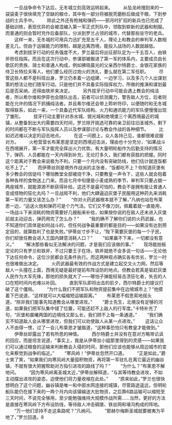 　　一旦战争命令下达后，无冬城立刻高效运转起来。
　　从坠龙岭搜刮来的一袋袋麦子很快填充了空缺的粮仓，其中有一部分将被脱壳磨粉后做成干粮，下到参战的士兵手中。
　　除此之外还有枪械和弹药——邪月时扩招的新兵也已完成了基础训练，表现优异的会被混编入第一军正式列队中，领取到崭新的武器和制服。而普通的则会暂时充作后备部队，分派到罗兰占领的城市，代替那些驻守的老兵。
　　这样一来，无冬城的可用兵力迅扩充至五千人，理论上和教会的审判军人数相差无几，但由于运输能力的限制，越是远离西境，能投入战场的人数就越低。
　　考虑到拔牙行动的任务强度不大，罗兰最后将出征部队定为一千五百人，由铁斧担任指挥。而且在这次行动中，参谋部被搬进了第一军的体系内，主要成员由长歌区的贵族、骑士和普通人构成，例如拂晓晨光的父亲西尔特爵士、金银花家族的侍卫长特拉夫等人，他们要么经历过炮火的洗礼，要么就在第二军任职。
　　尽管这些人都不是科班出身，罗兰仍本着一边组建、一边学习，以及多几个人出谋划策的想法让他们随军行动。只是他们并不具备实际指挥权力，所做的推演和谋划最后是否采纳，还得由铁斧来决定。
　　另外拔牙行动中可能会遇上教会的纯洁者，所以希尔维和伊菲也会随队出击，前者可以侦测魔力，警告敌人方位，后者则能在允许的情况下抓捕纯洁者。并且希尔维还会带上聆听符印，以便随时和无冬城取得联系，如此一来，一个具备近代军队结构、火力和通讯能力的军队便慢慢出现了雏形。
　　拔牙行动主要针对赤水城、银光城和绝境堡三个离西境最近的城镇，从整备到出大约需要四天时间，罗兰除开挑选可靠的亲卫前往旧圣城外，剩下的时间都在不断与军队指挥人员以及参谋部讨论与教会作战的各种细节。
　　比如迟迟难以决定的迎击地点。
　　在这一问题上，众人各持己见，谁都很难说服对方。
　　火枪营营长布莱恩是坚定的西境迎击派，理由也十分充分，“如果战斗在西境展开，第一军才能完全挥出火力优势。有大量明轮船作为后勤支持的情况下，弹药、人员都能在一天内得到补充，无论打多久，我们都有获胜的把握。同时这个距离对于教会来说极为不利，只要一个月内没有突破防线，他们估计就连饭都吃不上了。”
　　而伊蒂丝则是境外作战派的主张者，“饭都吃不上？你知道灰堡有多少教会的信徒吗？哪怕教堂全部被烧干净，只要教皇一声令下，这些人就会抱着各种各样的食物送上门来。而且七月中旬便是小麦成熟的季节，审判军只要占据一两座城市，就能源源不断获得补给。这还不是最可怕的，教会不是拥有能让普通人变成怪物的狂化丸吗？一旦战局不利，他们大肆逼迫灰堡子民服用这种药丸来消耗第一军的力量又该怎么办？”
　　“你对火药武器根本就不了解，”凡纳也站在布莱恩一边，“运送火炮和弹药可是个力气活。它们又不像刀剑，佩戴着就一直能用，一场战斗下来消耗的物资需要好几艘船来补给，如果按你说的在敌人还未进入灰堡前就主动迎击，弹药用完了怎么办？”
　　“我的确不了解你们说的火药武器，也不知道你们具体是如何战斗的，但任何战争最重要的都是目的——如果没有达到预定目的，就算胜利了也是失败。”伊蒂丝寸步不让，“陛下需要灰堡的每一个子民，你们却放任教会进入王国内肆意消耗人口？”
　　“如果赢不下来，一切都没有意义。”
　　“解决那些看似无法解决的问题，才是我们应该做的事。”
　　现场能拍板定论的只有罗兰和铁斧，不过只要王子在场，铁斧就绝不会多说一句话——无论他下达任何命令，这位沙民都会无条件执行。而这两种观点确实各有优劣，罗兰一时也很难做出决定。
　　火药武器最有效的作战方式是建立起交叉火力网，然后等敌人一头撞在上面，西境无疑是最好提前布阵设防的地点。但教会若真是驱赶灰堡人民作为大军先锋，那他的损失就大了——哪怕子弹能轻易击溃狂化者，失去的人口在短时间内也难以补回。
　　直到军队即将出击的前夕，西尔特爵士的提议打破了这个僵局。
　　“为什么我们不把军队和物资提前集中在边境城市上？”他摸着下巴说道，“这样就可以大幅缩短运输距离。”
　　布莱恩不假思索地摇头道，“除非我们能事先知道教会从哪里进攻。”
　　“爵士先生，北境没有足够的河道，如果我们把军队集中错了位置，可能还赶不上敌人的行军度。”卡特补充了句，“灰堡和晨曦两国的边境线又那么长，我们顾不上每一条通道。”
　　“我们确实不知道敌人会从哪里进攻，但我们可以劝使敌人从某一点进攻。”
　　这话让众人不由得一愣，过了一会儿布莱恩才皱眉道，“这种事恐怕只有教皇才能做到。”
　　伊蒂丝却露出了若有所思的神情。
　　西尔特爵士并没有在意对方略带讥讽的回应，而是坦言说道，“事实上，我是从伊蒂丝小姐那里得到的灵感——如果我们可以通过粮食的运输来判断教会入侵的时间，那他们应该也能够从周边城市的变化来察觉到战争的临近。”
　　“寒风岭！”伊蒂丝忽然开口道。
　　“正是如此，”爵士笑了笑，“如果我们向寒风岭大量囤积物资，再将第一军驻扎在离它最近的幽谷镇，不就有很大把握帮助对方指引进攻的路线了吗？”
　　“为什么？”布莱恩不解地问。
　　“因为寒风岭离圣城太近，”伊蒂丝解释道，“与其等待教会进攻，不如主动摆出进攻的姿态，迫使他们将力量收缩在此处。”
　　“原来如此，”罗兰也很快想明白了这个问题，幽谷镇是唯一和中部水网连接的城镇，尽管路途遥远，但明轮船队能仍在接下来的一两个月内向该镇输送大批物资，之后靠6路运输可以缩短至三天时间，不说完全够用，至少能勉强维持大规模作战所需……当然，更好的方法是直接在寒风岭下方布设防线，等待敌人冲击碉堡、铁丝网和壕沟构成的阵地。
　　“万一他们坚持不走这条路呢？”凡纳问。
　　“那赫尔梅斯圣城就要被夷为平地了，”罗兰回道。8
　　
